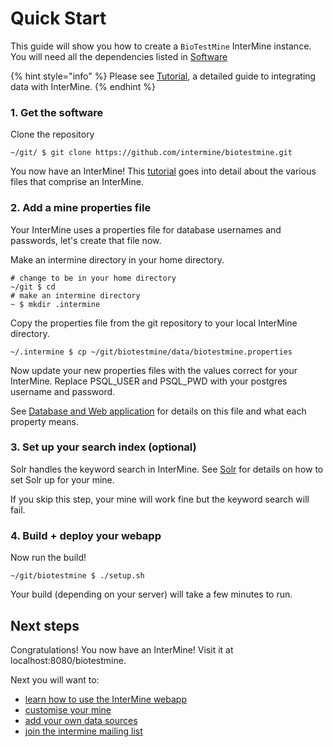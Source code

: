 # Quick Start

This guide will show you how to create a `BioTestMine` InterMine instance. You will need all the dependencies listed in [Software](../system-requirements/software/index.md)

{% hint style="info" %}
Please see [Tutorial](tutorial/index.md), a detailed guide to integrating data with InterMine. 
{% endhint %}

### 1. Get the software

Clone the repository

```text
~/git/ $ git clone https://github.com/intermine/biotestmine.git
```

You now have an InterMine! This [tutorial](tutorial/index.md) goes into detail about the various files that comprise an InterMine.

### 2. Add a mine properties file

Your InterMine uses a properties file for database usernames and passwords, let's create that file now.

Make an intermine directory in your home directory.

```text
# change to be in your home directory
~/git $ cd
# make an intermine directory
~ $ mkdir .intermine
```

Copy the properties file from the git repository to your local InterMine directory.

```text
~/.intermine $ cp ~/git/biotestmine/data/biotestmine.properties
```

Now update your new properties files with the values correct for your InterMine. Replace PSQL\_USER and PSQL\_PWD with your postgres username and password.

See [Database and Web application](../webapp/properties/intermine-properties.md) for details on this file and what each property means.

### 3. Set up your search index \(optional\)

Solr handles the keyword search in InterMine. See [Solr](../system-requirements/software/solr.md) for details on how to set Solr up for your mine.

If you skip this step, your mine will work fine but the keyword search will fail.

### 4. Build + deploy your webapp

Now run the build!

```text
~/git/biotestmine $ ./setup.sh
```

Your build \(depending on your server\) will take a few minutes to run.

## Next steps

Congratulations! You now have an InterMine! Visit it at localhost:8080/biotestmine.

Next you will want to:

* [learn how to use the InterMine webapp](http://intermine.org/tutorials/)
* [customise your mine](../webapp/properties/index.md)
* [add your own data sources ](../database/data-sources/custom/index.md)
* [join the intermine mailing list](../support/mailing-list.md)

